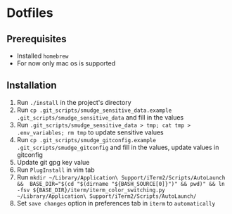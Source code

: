 # Dotfiles

## Prerequisites

- Installed `homebrew`
- For now only mac os is supported

## Installation

1. Run `./install` in the project's directory
2. Run `cp .git_scripts/smudge_sensitive_data.example .git_scripts/smudge_sensitive_data` and fill in the values
3. Run `.git_scripts/smudge_sensitive_data > tmp; cat tmp > .env_variables; rm tmp` to update sensitive values
2. Run `cp .git_scripts/smudge_gitconfig.example .git_scripts/smudge_gitconfig` and fill in the values, update values in gitconfig
4. Update git gpg key value
5. Run `PlugInstall` in vim tab
6. Run `mkdir ~/Library/Application\ Support/iTerm2/Scripts/AutoLaunch &&  BASE_DIR="$(cd "$(dirname "${BASH_SOURCE[0]}")" && pwd)" && ln -fsv ${BASE_DIR}/iterm/iterm_color_switching.py ~/Library/Application\ Support/iTerm2/Scripts/AutoLaunch/`
6. Set `save changes` option in preferences tab in `iterm` to `automatically`
